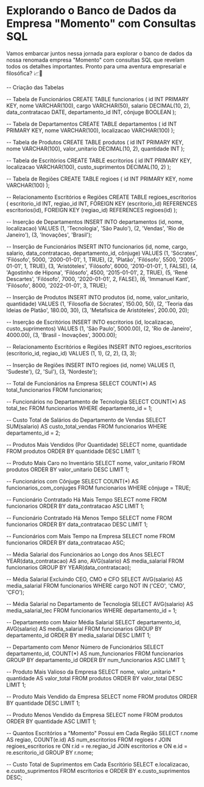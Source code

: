 # Explorando o Banco de Dados da Empresa "Momento" com Consultas SQL

Vamos embarcar juntos nessa jornada para explorar o banco de dados da nossa renomada empresa "Momento" com consultas SQL que revelam todos os detalhes importantes. Pronto para uma aventura empresarial e filosófica? 📈📙

-- Criação das Tabelas
 
-- Tabela de Funcionários
CREATE TABLE funcionarios (
    id INT PRIMARY KEY,
    nome VARCHAR(100),
    cargo VARCHAR(50),
    salario DECIMAL(10, 2),
    data_contratacao DATE,
    departamento_id INT,
    cônjuge BOOLEAN
);
 
-- Tabela de Departamentos
CREATE TABLE departamentos (
    id INT PRIMARY KEY,
    nome VARCHAR(100),
    localizacao VARCHAR(100)
);
 
-- Tabela de Produtos
CREATE TABLE produtos (
    id INT PRIMARY KEY,
    nome VARCHAR(100),
    valor_unitario DECIMAL(10, 2),
    quantidade INT
);
 
-- Tabela de Escritórios
CREATE TABLE escritorios (
    id INT PRIMARY KEY,
    localizacao VARCHAR(100),
    custo_suprimentos DECIMAL(10, 2)
);
 
-- Tabela de Regiões
CREATE TABLE regioes (
    id INT PRIMARY KEY,
    nome VARCHAR(100)
);
 
-- Relacionamento Escritórios e Regiões
CREATE TABLE regioes_escritorios (
    escritorio_id INT,
    regiao_id INT,
    FOREIGN KEY (escritorio_id) REFERENCES escritorios(id),
    FOREIGN KEY (regiao_id) REFERENCES regioes(id)
);
 
-- Inserção de Departamentos
INSERT INTO departamentos (id, nome, localizacao)
VALUES
(1, 'Tecnologia', 'São Paulo'),
(2, 'Vendas', 'Rio de Janeiro'),
(3, 'Inovações', 'Brasil');
 
-- Inserção de Funcionários
INSERT INTO funcionarios (id, nome, cargo, salario, data_contratacao, departamento_id, cônjuge)
VALUES
(1, 'Sócrates', 'Filósofo', 5000, '2000-01-01', 1, TRUE),
(2, 'Platão', 'Filósofo', 5500, '2005-01-01', 1, TRUE),
(3, 'Aristóteles', 'Filósofo', 6000, '2010-01-01', 1, FALSE),
(4, 'Agostinho de Hipona', 'Filósofo', 4500, '2015-01-01', 2, TRUE),
(5, 'René Descartes', 'Filósofo', 7000, '2020-01-01', 2, FALSE),
(6, 'Immanuel Kant', 'Filósofo', 8000, '2022-01-01', 3, TRUE);
 
-- Inserção de Produtos
INSERT INTO produtos (id, nome, valor_unitario, quantidade)
VALUES
(1, 'Filosofia de Sócrates', 150.00, 50),
(2, 'Teoria das Ideias de Platão', 180.00, 30),
(3, 'Metafísica de Aristóteles', 200.00, 20);
 
-- Inserção de Escritórios
INSERT INTO escritorios (id, localizacao, custo_suprimentos)
VALUES
(1, 'São Paulo', 5000.00),
(2, 'Rio de Janeiro', 4000.00),
(3, 'Brasil - Inovações', 3000.00);
 
-- Relacionamento Escritórios e Regiões
INSERT INTO regioes_escritorios (escritorio_id, regiao_id)
VALUES
(1, 1), (2, 2), (3, 3);
 
-- Inserção de Regiões
INSERT INTO regioes (id, nome)
VALUES
(1, 'Sudeste'),
(2, 'Sul'),
(3, 'Nordeste');
 
-- Total de Funcionários na Empresa
SELECT COUNT(*) AS total_funcionarios
FROM funcionarios;
 
-- Funcionários no Departamento de Tecnologia
SELECT COUNT(*) AS total_tec
FROM funcionarios
WHERE departamento_id = 1;
 
-- Custo Total de Salários do Departamento de Vendas
SELECT SUM(salario) AS custo_total_vendas
FROM funcionarios
WHERE departamento_id = 2;
 
-- Produtos Mais Vendidos (Por Quantidade)
SELECT nome, quantidade
FROM produtos
ORDER BY quantidade DESC
LIMIT 1;
 
-- Produto Mais Caro no Inventário
SELECT nome, valor_unitario
FROM produtos
ORDER BY valor_unitario DESC
LIMIT 1;
 
-- Funcionários com Cônjuge
SELECT COUNT(*) AS funcionarios_com_conjuges
FROM funcionarios
WHERE cônjuge = TRUE;
 
-- Funcionário Contratado Há Mais Tempo
SELECT nome
FROM funcionarios
ORDER BY data_contratacao ASC
LIMIT 1;
 
-- Funcionário Contratado Há Menos Tempo
SELECT nome
FROM funcionarios
ORDER BY data_contratacao DESC
LIMIT 1;
 
-- Funcionários com Mais Tempo na Empresa
SELECT nome
FROM funcionarios
ORDER BY data_contratacao ASC;
 
-- Média Salarial dos Funcionários ao Longo dos Anos
SELECT YEAR(data_contratacao) AS ano, AVG(salario) AS media_salarial
FROM funcionarios
GROUP BY YEAR(data_contratacao);
 
-- Média Salarial Excluindo CEO, CMO e CFO
SELECT AVG(salario) AS media_salarial
FROM funcionarios
WHERE cargo NOT IN ('CEO', 'CMO', 'CFO');
 
-- Média Salarial no Departamento de Tecnologia
SELECT AVG(salario) AS media_salarial_tec
FROM funcionarios
WHERE departamento_id = 1;
 
-- Departamento com Maior Média Salarial
SELECT departamento_id, AVG(salario) AS media_salarial
FROM funcionarios
GROUP BY departamento_id
ORDER BY media_salarial DESC
LIMIT 1;
 
-- Departamento com Menor Número de Funcionários
SELECT departamento_id, COUNT(*) AS num_funcionarios
FROM funcionarios
GROUP BY departamento_id
ORDER BY num_funcionarios ASC
LIMIT 1;
 
-- Produto Mais Valioso da Empresa
SELECT nome, valor_unitario * quantidade AS valor_total
FROM produtos
ORDER BY valor_total DESC
LIMIT 1;
 
-- Produto Mais Vendido da Empresa
SELECT nome
FROM produtos
ORDER BY quantidade DESC
LIMIT 1;
 
-- Produto Menos Vendido da Empresa
SELECT nome
FROM produtos
ORDER BY quantidade ASC
LIMIT 1;
 
-- Quantos Escritórios a "Momento" Possui em Cada Região
SELECT r.nome AS regiao, COUNT(e.id) AS num_escritorios
FROM regioes r
JOIN regioes_escritorios re ON r.id = re.regiao_id
JOIN escritorios e ON e.id = re.escritorio_id
GROUP BY r.nome;
 
-- Custo Total de Suprimentos em Cada Escritório
SELECT e.localizacao, e.custo_suprimentos
FROM escritorios e
ORDER BY e.custo_suprimentos DESC;
